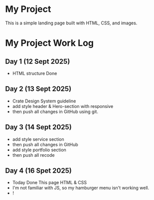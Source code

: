 # My Project

This is a simple landing page built with HTML, CSS, and images.

# My Project Work Log

## Day 1 (12 Sept 2025)
- HTML structure Done

## Day 2 (13 Sept 2025)
- Crate Design System guideline
- add style header & Hero-section with responsive
- then push all changes in GitHub using git.

## Day 3 (14 Sept 2025)
- add style service section
- then push all changes in GitHub
- add style portfolio section 
- then push all recode 

## Day 4 (16 Spet 2025)
- Today Done This page HTML & CSS
- I'm not familiar with JS, so my hamburger menu isn't working well.
- !
